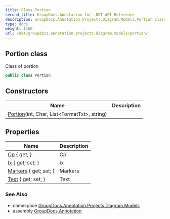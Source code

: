 ```yaml
---
title: Class Portion
second_title: GroupDocs.Annotation for .NET API Reference
description: GroupDocs.Annotation.Projects.Diagram.Models.Portion class. Class of portion
type: docs
weight: 1160
url: /net/groupdocs.annotation.projects.diagram.models/portion/
---
```

## Portion class

Class of portion

```csharp
public class Portion
```

## Constructors

| Name | Description |
| --- | --- |
| [Portion](portion/)(int, Char, List&lt;FormatTxt&gt;, string) |  |

## Properties

| Name | Description |
| --- | --- |
| [Cp](../../groupdocs.annotation.projects.diagram.models/portion/cp/) { get; } | Cp |
| [Ix](../../groupdocs.annotation.projects.diagram.models/portion/ix/) { get; set; } | Ix |
| [Markers](../../groupdocs.annotation.projects.diagram.models/portion/markers/) { get; set; } | Markers |
| [Text](../../groupdocs.annotation.projects.diagram.models/portion/text/) { get; set; } | Text |

### See Also

* namespace [GroupDocs.Annotation.Projects.Diagram.Models](../../groupdocs.annotation.projects.diagram.models/)
* assembly [GroupDocs.Annotation](../../)


